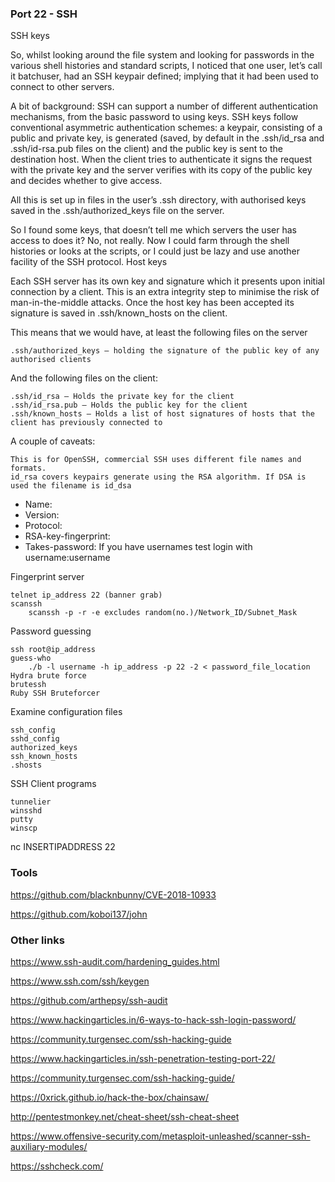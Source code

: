 ### Port 22 - SSH

SSH keys

So, whilst looking around the file system and looking for passwords in the various shell histories and standard scripts, I noticed that one user, let’s call it batchuser, had an SSH keypair defined; implying that it had been used to connect to other servers.

A bit of background: SSH can support a number of different authentication mechanisms, from the basic password to using keys. SSH keys follow conventional asymmetric authentication schemes: a keypair, consisting of a public and private key, is generated (saved, by default in the .ssh/id_rsa and .ssh/id-rsa.pub files on the client) and the public key is sent to the destination host. When the client tries to authenticate it signs the request with the private key and the server verifies with its copy of the public key and decides whether to give access.

All this is set up in files in the user’s .ssh directory, with authorised keys saved in the .ssh/authorized_keys file on the server.

So I found some keys, that doesn’t tell me which servers the user has access to does it? No, not really. Now I could farm through the shell histories or looks at the scripts, or I could just be lazy and use another facility of the SSH protocol.
Host keys

Each SSH server has its own key and signature which it presents upon initial connection by a client. This is an extra integrity step to minimise the risk of man-in-the-middle attacks. Once the host key has been accepted its signature is saved in .ssh/known_hosts on the client.

This means that we would have, at least the following files on the server

    .ssh/authorized_keys – holding the signature of the public key of any authorised clients

And the following files on the client:

    .ssh/id_rsa – Holds the private key for the client
    .ssh/id_rsa.pub – Holds the public key for the client
    .ssh/known_hosts – Holds a list of host signatures of hosts that the client has previously connected to

A couple of caveats:

    This is for OpenSSH, commercial SSH uses different file names and formats.
    id_rsa covers keypairs generate using the RSA algorithm. If DSA is used the filename is id_dsa



- Name:
- Version:
- Protocol:
- RSA-key-fingerprint:
- Takes-password:
If you have usernames test login with username:username

Fingerprint server

    telnet ip_address 22 (banner grab)
    scanssh
        scanssh -p -r -e excludes random(no.)/Network_ID/Subnet_Mask

Password guessing

    ssh root@ip_address
    guess-who
        ./b -l username -h ip_address -p 22 -2 < password_file_location
    Hydra brute force
    brutessh
    Ruby SSH Bruteforcer

Examine configuration files

    ssh_config
    sshd_config
    authorized_keys
    ssh_known_hosts
    .shosts

SSH Client programs

    tunnelier
    winsshd
    putty
    winscp 



nc INSERTIPADDRESS 22

### Tools

https://github.com/blacknbunny/CVE-2018-10933

https://github.com/koboi137/john

### Other links

https://www.ssh-audit.com/hardening_guides.html

https://www.ssh.com/ssh/keygen

https://github.com/arthepsy/ssh-audit

https://www.hackingarticles.in/6-ways-to-hack-ssh-login-password/

https://community.turgensec.com/ssh-hacking-guide

https://www.hackingarticles.in/ssh-penetration-testing-port-22/

https://community.turgensec.com/ssh-hacking-guide/

https://0xrick.github.io/hack-the-box/chainsaw/

http://pentestmonkey.net/cheat-sheet/ssh-cheat-sheet

https://www.offensive-security.com/metasploit-unleashed/scanner-ssh-auxiliary-modules/

https://sshcheck.com/

